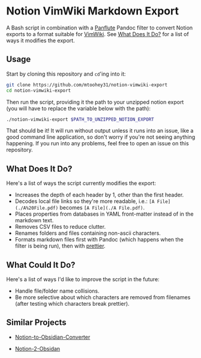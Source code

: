 # Notion VimWiki Markdown Export

A Bash script in combination with a [Panflute](https://github.com/sergiocorreia/panflute/) Pandoc filter to convert Notion exports to a format suitable for [VimWiki](https://github.com/vimwiki/vimwiki/). See [What Does It Do?](#what-does-it-do) for a list of ways it modifies the export.

## Usage

Start by cloning this repository and `cd`'ing into it:

```bash
git clone https://github.com/mtoohey31/notion-vimwiki-export
cd notion-vimwiki-export
```

Then run the script, providing it the path to your unzipped notion export (you will have to replace the variable below with the path):

```bash
./notion-vimwiki-export $PATH_TO_UNZIPPED_NOTION_EXPORT
```

That should be it! It will run without output unless it runs into an issue, like a good command line application, so don't worry if you're not seeing anything happening. If you run into any problems, feel free to open an issue on this repository.

## What Does It Do?

Here's a list of ways the script currently modifies the export:

- Increases the depth of each header by 1, other than the first header.
- Decodes local file links so they're more readable, i.e.: `[A File](./A%20File.pdf)` becomes `[A File](./A File.pdf)`.
- Places properties from databases in YAML front-matter instead of in the markdown text.
- Removes CSV files to reduce clutter.
- Renames folders and files containing non-ascii characters.
- Formats markdown files first with Pandoc (which happens when the filter is being run), then with [prettier](https://prettier.io/).

## What Could It Do?

Here's a list of ways I'd like to improve the script in the future:

- Handle file/folder name collisions.
- Be more selective about which characters are removed from filenames (after testing which characters break prettier).

## Similar Projects

- [Notion-to-Obsidian-Converter](https://github.com/connertennery/Notion-to-Obsidian-Converter)

- [Notion-2-Obsidan](https://github.com/visualcurrent/Notion-2-Obsidan)
